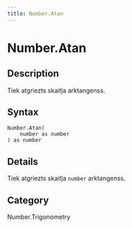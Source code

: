 ```yaml
---
title: Number.Atan
---
```


# Number.Atan


## Description

Tiek atgriezts skaitļa arktangenss.


## Syntax

```powerquery
Number.Atan(
    number as number
) as number
```


## Details

Tiek atgriezts skaitļa <code>number</code> arktangenss.



## Category
Number.Trigonometry
